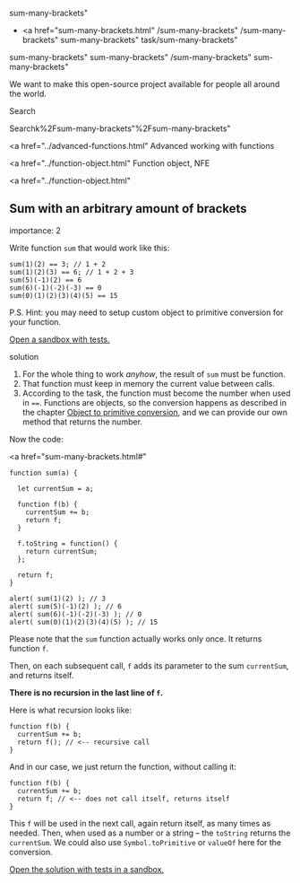 sum-many-brackets"

- <a href="sum-many-brackets.html"
  /sum-many-brackets"
  /sum-many-brackets"
  sum-many-brackets"
  task/sum-many-brackets"

<!-- -->

sum-many-brackets"
sum-many-brackets"
/sum-many-brackets"
sum-many-brackets"

We want to make this open-source project available for people all around the world.

Search

Searchk%2Fsum-many-brackets"%2Fsum-many-brackets" </a>

<a href="../advanced-functions.html" Advanced working with functions</span></a>

<a href="../function-object.html" Function object, NFE</span></a>

<a href="../function-object.html"

## Sum with an arbitrary amount of brackets

<span class="task__importance" title="How important is the task, from 1 to 5">importance: 2</span>

Write function `sum` that would work like this:

    sum(1)(2) == 3; // 1 + 2
    sum(1)(2)(3) == 6; // 1 + 2 + 3
    sum(5)(-1)(2) == 6
    sum(6)(-1)(-2)(-3) == 0
    sum(0)(1)(2)(3)(4)(5) == 15

P.S. Hint: you may need to setup custom object to primitive conversion for your function.

[Open a sandbox with tests.](https://plnkr.co/edit/kVNFxRy62DeMwhnX?p=preview)

solution

1.  For the whole thing to work _anyhow_, the result of `sum` must be function.
2.  That function must keep in memory the current value between calls.
3.  According to the task, the function must become the number when used in `==`. Functions are objects, so the conversion happens as described in the chapter [Object to primitive conversion](../object-toprimitive.html), and we can provide our own method that returns the number.

Now the code:

<a href="sum-many-brackets.html#"
<a href="sum-many-brackets.html#" class="toolbar__button toolbar__button_edit" title="open in sandbox"></a>

    function sum(a) {

      let currentSum = a;

      function f(b) {
        currentSum += b;
        return f;
      }

      f.toString = function() {
        return currentSum;
      };

      return f;
    }

    alert( sum(1)(2) ); // 3
    alert( sum(5)(-1)(2) ); // 6
    alert( sum(6)(-1)(-2)(-3) ); // 0
    alert( sum(0)(1)(2)(3)(4)(5) ); // 15

Please note that the `sum` function actually works only once. It returns function `f`.

Then, on each subsequent call, `f` adds its parameter to the sum `currentSum`, and returns itself.

**There is no recursion in the last line of `f`.**

Here is what recursion looks like:

    function f(b) {
      currentSum += b;
      return f(); // <-- recursive call
    }

And in our case, we just return the function, without calling it:

    function f(b) {
      currentSum += b;
      return f; // <-- does not call itself, returns itself
    }

This `f` will be used in the next call, again return itself, as many times as needed. Then, when used as a number or a string – the `toString` returns the `currentSum`. We could also use `Symbol.toPrimitive` or `valueOf` here for the conversion.

[Open the solution with tests in a sandbox.](https://plnkr.co/edit/XFpaXCfIlo3c6IwB?p=preview)
